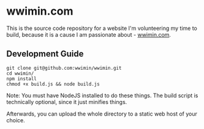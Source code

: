 # wwimin.com
This is the source code repository for a website I'm volunteering my time to build, because it is a cause I am passionate about - [wwimin.com](http://wwimin.com).

## Development Guide
```
git clone git@github.com:wwimin/wwimin.git
cd wwimin/
npm install
chmod +x build.js && node build.js
```
Note: You must have NodeJS installed to do these things.
The build script is technically optional, since it just minifies things.

Afterwards, you can upload the whole directory to a static web host of your
choice.
